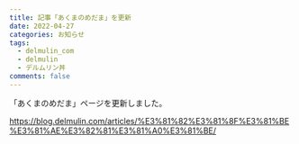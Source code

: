 ```yaml
---
title: 記事「あくまのめだま」を更新
date: 2022-04-27
categories: お知らせ
tags:
  - delmulin_com
  - delmulin
  - デルムリン丼
comments: false
---
```


「あくまのめだま」ページを更新しました。

https://blog.delmulin.com/articles/%E3%81%82%E3%81%8F%E3%81%BE%E3%81%AE%E3%82%81%E3%81%A0%E3%81%BE/
